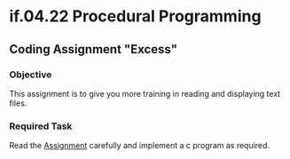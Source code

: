 # if.04.22 Procedural Programming

## Coding Assignment "Excess"

### Objective
This assignment is to give you more training in reading and displaying text files.

### Required Task
Read the [Assignment](Assignment.pdf) carefully and implement a c program as required. 
